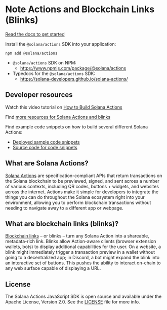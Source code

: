 # Note Actions and Blockchain Links (Blinks)

[Read the docs to get started](https://solana.com/docs/advanced/actions)

Install the `@solana/actions` SDK into your application:

```shell
npm add @solana/actions
```

- `@solana/actions` SDK on NPM:
  - https://www.npmjs.com/package/@solana/actions
- Typedocs for the `@solana/actions` SDK:
  - https://solana-developers.github.io/solana-actions/

## Developer resources

Watch this video tutorial on
[How to Build Solana Actions](https://youtu.be/kCht01Ycif0)

Find
[more resources for Solana Actions and blinks](https://solana.com/solutions/actions)

Find example code snippets on how to build several different Solana Actions:

- [Deployed sample code snippets](https://solana-actions.vercel.app/)
- [Source code for code snippets](https://github.com/GHChrisSu/note-actions/tree/main/examples/next-js)

## What are Solana Actions?

[Solana Actions](https://solana.com/docs/advanced/actions#actions) are
specification-compliant APIs that return transactions on the Solana blockchain
to be previewed, signed, and sent across a number of various contexts, including
QR codes, buttons + widgets, and websites across the internet. Actions make it
simple for developers to integrate the things you can do throughout the Solana
ecosystem right into your environment, allowing you to perform blockchain
transactions without needing to navigate away to a different app or webpage.

## What are blockchain links (blinks)?

[Blockchain links](https://solana.com/docs/advanced/actions#blinks) – or blinks
– turn any Solana Action into a shareable, metadata-rich link. Blinks allow
Action-aware clients (browser extension wallets, bots) to display additional
capabilities for the user. On a website, a blink might immediately trigger a
transaction preview in a wallet without going to a decentralized app; in
Discord, a bot might expand the blink into an interactive set of buttons. This
pushes the ability to interact on-chain to any web surface capable of displaying
a URL.

## License

The Solana Actions JavaScript SDK is open source and available under the Apache
License, Version 2.0. See the [LICENSE](./LICENSE) file for more info.
